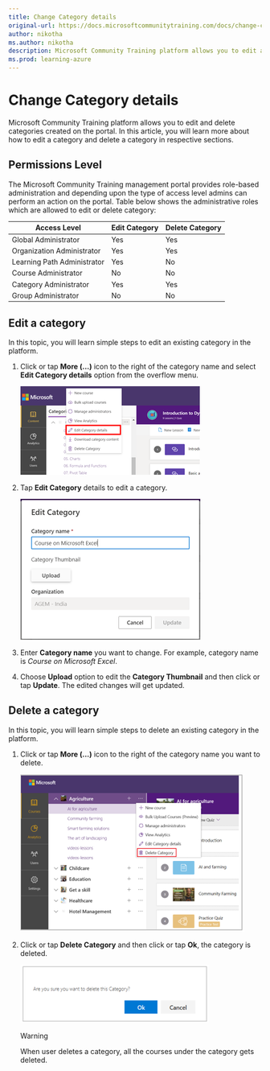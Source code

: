 ```yaml
---
title: Change Category details
original-url: https://docs.microsoftcommunitytraining.com/docs/change-category-details
author: nikotha
ms.author: nikotha
description: Microsoft Community Training platform allows you to edit and delete categories created on the portal.
ms.prod: learning-azure
---
```


# Change Category details

Microsoft Community Training platform allows you to edit and delete categories created on the portal.
In this article, you will learn more about how to edit a category and delete a category in respective sections.

## Permissions Level

The Microsoft Community Training management portal provides role-based administration and depending upon the type of access level admins can perform an action on the portal. Table below shows the administrative roles which are allowed to edit or delete category:

| Access Level  | Edit Category | Delete Category |
| --- | --- | --- |
| Global Administrator | Yes | Yes |
| Organization Administrator | Yes | Yes |
| Learning Path Administrator | Yes | No |
| Course Administrator | No | No |
| Category Administrator | Yes | Yes |
| Group Administrator | No | No |

## Edit a category

In this topic, you will learn simple steps to edit an existing category in the platform.

1. Click or tap **More (...)** icon to the right of the category name and select **Edit Category details** option from the overflow menu.

    ![Edit Category details fro More](../../../media/image%28386%29.png)

2. Tap **Edit Category** details to edit a category.

    ![Edit Category](../../../media/image%28387%29.png)

3. Enter **Category name** you want to change. For example, category name is *Course on Microsoft Excel*.

4. Choose **Upload** option to edit the **Category Thumbnail**  and then click or tap **Update**. The edited changes will get updated.

## Delete a category

In this topic, you will learn simple steps to delete an existing category in the platform.

1. Click or tap **More (...)** icon to the right of the category name you want to delete.

    ![Delete Category drop-down](../../../media/Delete%20Category%20drop-down.png)

2. Click or tap **Delete Category** and then click or tap **Ok**, the category is deleted.

    ![Delete Category pop up\(1\)](../../../media/Delete%20Category%20pop%20up%281%29.png)

    > [!WARNING]
    > When user deletes a category, all the courses under the category gets deleted.
